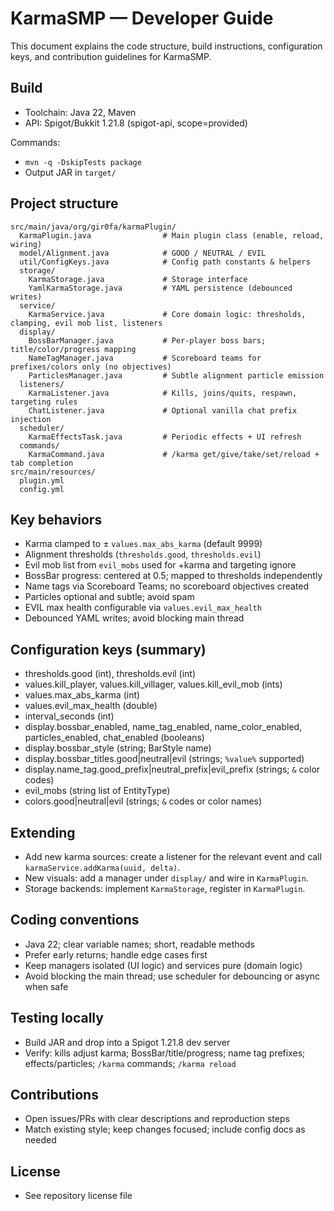 # KarmaSMP — Developer Guide

This document explains the code structure, build instructions, configuration keys, and contribution guidelines for KarmaSMP.

## Build
- Toolchain: Java 22, Maven
- API: Spigot/Bukkit 1.21.8 (spigot-api, scope=provided)

Commands:
- `mvn -q -DskipTests package`
- Output JAR in `target/`

## Project structure
```
src/main/java/org/gir0fa/karmaPlugin/
  KarmaPlugin.java                # Main plugin class (enable, reload, wiring)
  model/Alignment.java            # GOOD / NEUTRAL / EVIL
  util/ConfigKeys.java            # Config path constants & helpers
  storage/
    KarmaStorage.java             # Storage interface
    YamlKarmaStorage.java         # YAML persistence (debounced writes)
  service/
    KarmaService.java             # Core domain logic: thresholds, clamping, evil mob list, listeners
  display/
    BossBarManager.java           # Per-player boss bars; title/color/progress mapping
    NameTagManager.java           # Scoreboard teams for prefixes/colors only (no objectives)
    ParticlesManager.java         # Subtle alignment particle emission
  listeners/
    KarmaListener.java            # Kills, joins/quits, respawn, targeting rules
    ChatListener.java             # Optional vanilla chat prefix injection
  scheduler/
    KarmaEffectsTask.java         # Periodic effects + UI refresh
  commands/
    KarmaCommand.java             # /karma get/give/take/set/reload + tab completion
src/main/resources/
  plugin.yml
  config.yml
```

## Key behaviors
- Karma clamped to ± `values.max_abs_karma` (default 9999)
- Alignment thresholds (`thresholds.good`, `thresholds.evil`)
- Evil mob list from `evil_mobs` used for +karma and targeting ignore
- BossBar progress: centered at 0.5; mapped to thresholds independently
- Name tags via Scoreboard Teams; no scoreboard objectives created
- Particles optional and subtle; avoid spam
- EVIL max health configurable via `values.evil_max_health`
- Debounced YAML writes; avoid blocking main thread

## Configuration keys (summary)
- thresholds.good (int), thresholds.evil (int)
- values.kill_player, values.kill_villager, values.kill_evil_mob (ints)
- values.max_abs_karma (int)
- values.evil_max_health (double)
- interval_seconds (int)
- display.bossbar_enabled, name_tag_enabled, name_color_enabled, particles_enabled, chat_enabled (booleans)
- display.bossbar_style (string; BarStyle name)
- display.bossbar_titles.good|neutral|evil (strings; `%value%` supported)
- display.name_tag.good_prefix|neutral_prefix|evil_prefix (strings; `&` color codes)
- evil_mobs (string list of EntityType)
- colors.good|neutral|evil (strings; `&` codes or color names)

## Extending
- Add new karma sources: create a listener for the relevant event and call `karmaService.addKarma(uuid, delta)`.
- New visuals: add a manager under `display/` and wire in `KarmaPlugin`.
- Storage backends: implement `KarmaStorage`, register in `KarmaPlugin`.

## Coding conventions
- Java 22; clear variable names; short, readable methods
- Prefer early returns; handle edge cases first
- Keep managers isolated (UI logic) and services pure (domain logic)
- Avoid blocking the main thread; use scheduler for debouncing or async when safe

## Testing locally
- Build JAR and drop into a Spigot 1.21.8 dev server
- Verify: kills adjust karma; BossBar/title/progress; name tag prefixes; effects/particles; `/karma` commands; `/karma reload`

## Contributions
- Open issues/PRs with clear descriptions and reproduction steps
- Match existing style; keep changes focused; include config docs as needed

## License
- See repository license file
